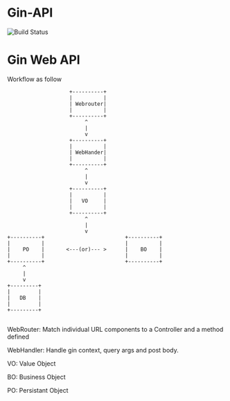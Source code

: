 # Gin-API

![Build Status](https://github.com/airdb/passport/workflows/Go/badge.svg)


# Gin Web API

Workflow as follow
```
                    +----------+
                    |          |
                    | Webrouter|
                    |          |
                    +----------+
                         ^
                         |
                         v
                    +----------+
                    |          |
                    | WebHander|
                    |          |
                    +----------+
                         ^
                         |
                         v
                    +----------+
                    |          |
                    |   VO     |
                    |          |
                    +----------+
                         ^
                         |
                         v
+----------+                          +----------+
|          |                          |          |
|    PO    |       <---(or)--- >      |    BO    |
|          |                          |          |
+----------+                          +----------+
     ^
     |
     v
+---------+
|         |
|   DB    |
|         |
+---------+
```

## 

WebRouter: Match individual URL components to a Controller and a method defined

WebHandler: Handle gin context, query args and post body.

VO: Value Object

BO: Business Object

PO: Persistant Object

